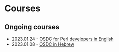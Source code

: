 # Courses

<!--
## Planned courses

* 2023 Spring - [OSDC](osdc-2023-03-public)
-->

## Ongoing courses

* 2023.01.24 - [OSDC for Perl developers in English](osdc-2023-01-perl)
* 2023.01.08 - [OSDC in Hebrew](osdc-2023-01-public)
